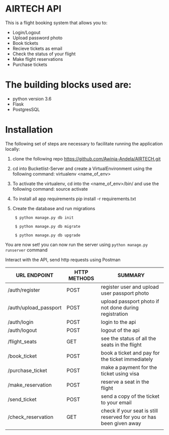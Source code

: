 # AIRTECH API

This is a flight booking system that allows you to:
- Login/Logout
- Upload password photo
- Book tickets
- Recieve tickets as email
- Check the status of your flight
- Make flight reservations
- Purchase tickets

# The building blocks used are:

- python version 3.6
- Flask
- PostgresSQL

# Installation
The following set of steps are necessary to facilitate running the application locally:

1. clone the following repo https://github.com/Awinja-Andela/AIRTECH.git

2. cd into Bucketlist-Server and create a VirtualEnvironment using the following command: virtualenv <name_of_env>

3. To activate the virtualenv, cd into the <name_of_env>/bin/ and use the following command: source activate

4. To install all app requirements pip install -r requirements.txt

5. Create the database and run migrations

        $ python manage.py db init

        $ python manage.py db migrate

        $ python manage.py db upgrade

You are now set! you can now run the server using `python manage.py runserver` command

Interact with the API, send http requests using Postman


| URL ENDPOINT          | HTTP METHODS | SUMMARY                                                             |
|-----------------------|--------------|---------------------------------------------------------------------|
| /auth/register        | POST         | register user and upload user passport photo                        |
| /auth/upload_passport | POST         | upload passport photo if not done during registration               |
| /auth/login           | POST         | login to the api                                                    |
| /auth/logout          | POST         | logout of the api                                                   |
| /flight_seats         | GET          | see the status of all the seats in the flight                       |
| /book_ticket          | POST         | book a ticket and pay for the ticket immediately                    |
| /purchase_ticket      | POST         | make a payment for the ticket using visa                            |
| /make_reservation     | POST         | reserve a seat in the flight                                        |
| /send_ticket          | POST         | send a copy of the ticket to your email                             |
| /check_reservation    | GET          | check if your seat is still reserved for you or has been given away |
|                       |              |                                                                     |
